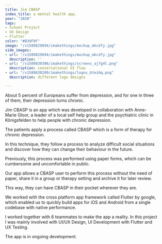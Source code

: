```yaml
---
title: Jim CBASP
index_title: a mental health app.
year: "2020"
tags:
- School Project
- UX Design
- Flutter
color: "#B39F9F"
image: "/v1589829694/imakethings/mockup_mkcdfy.jpg"
side_images:
- url: "/v1589829694/imakethings/mockup_mkcdfy.jpg"
  description: ''
- url: "/v1589830306/imakethings/screens_aj7g4l.png"
  description: conversational UI flow
- url: "/v1589830289/imakethings/logos_btei6q.png"
  description: different logo designs

---
```

About 5 percent of Europeans suffer from depression, and for one in three of them, their depression turns chronic.

Jim CBASP is an app which was developed in collaboration with Anne-Marie Gloor, a leader of a local self help group and the psychiatric clinic in Königsfelden to help people with chronic depression.

The patients apply a process called CBASP which is a form of therapy for chronic depression.

In this technique, they follow a process to analyze difficult social situations and discover how they can change their behaviour in the future.

Previously, this process was performed using paper forms, which can be cumbersome and uncomfortable in public.

Our app allows a CBASP user to perform this process without the need of paper, share it in a group or therapy setting and archive it for later review.

This way, they can have CBASP in their pocket wherever they are.

We worked with the cross platform app framework called Flutter by google, which enabled us to quickly build apps for iOS and Android from a single codebase with native performance.

I worked together with 6 teammates to make the app a reality. In this project I was mainly involved with UI/UX Design, UI Development with Flutter and UX Testing.

The app is in ongoing development.